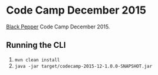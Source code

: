 Code Camp December 2015
=======================

[Black Pepper](http://www.blackpepper.co.uk/) Code Camp December 2015.

Running the CLI
---------------

1. `mvn clean install`
2. `java -jar target/codecamp-2015-12-1.0.0-SNAPSHOT.jar`
